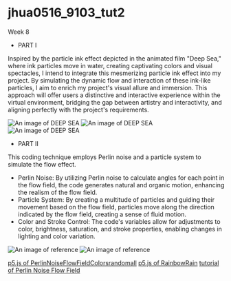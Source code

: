 # jhua0516_9103_tut2

Week 8

- PART I

Inspired by the particle ink effect depicted in the animated film "Deep Sea," where ink particles move in water, creating captivating colors and visual spectacles, I intend to integrate this mesmerizing particle ink effect into my project. By simulating the dynamic flow and interaction of these ink-like particles, I aim to enrich my project's visual allure and immersion. This approach will offer users a distinctive and interactive experience within the virtual environment, bridging the gap between artistry and interactivity, and aligning perfectly with the project's requirements.

![An image of DEEP SEA](shenhai1.jpg)
![An image of DEEP SEA](shenhai2.jpg)
![An image of DEEP SEA](shenhai3.jpg)


- PART II

This coding technique employs Perlin noise and a particle system to simulate the flow effect.
  - Perlin Noise: By utilizing Perlin noise to calculate angles for each point in the flow field, the code generates natural and organic motion, enhancing the realism of the flow field.
  - Particle System: By creating a multitude of particles and guiding their movement based on the flow field, particles move along the direction indicated by the flow field, creating a sense of fluid motion.
  - Color and Stroke Control: The code's variables allow for adjustments to color, brightness, saturation, and stroke properties, enabling changes in lighting and color variation.


![An image of reference](PerlinNoiseFlowFieldColorsrandomall.jpg)
![An image of reference](RainbowRain.jpg)

[p5.js of PerlinNoiseFlowFieldColorsrandomall](https://editor.p5js.org/StevesMakerspace/sketches/pJMo9fwPU)
[p5.js of RainbowRain](https://editor.p5js.org/StevesMakerspace/sketches/erSVBQnr)
[tutorial of Perlin Noise Flow Field](https://thecodingtrain.com/challenges/24-perlin-noise-flow-field)